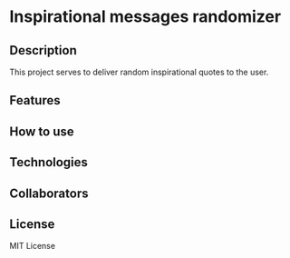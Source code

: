 # Inspirational messages randomizer
## Description
This project serves to deliver random inspirational quotes to the user.
## Features
## How to use
## Technologies
## Collaborators
## License
MIT License